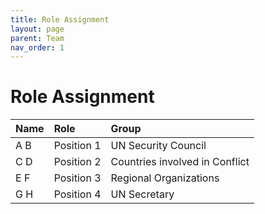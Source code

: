 ```yaml
---
title: Role Assignment
layout: page
parent: Team
nav_order: 1
---
```


# Role Assignment

| Name         | Role              | Group        |
|:-------------|:------------------|:-------------|
| A B          | Position 1        | UN Security Council |
| C D          | Position 2        | Countries involved in Conflict   |
| E F          | Position 3        | Regional Organizations |
| G H          | Position 4        | UN Secretary |
